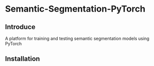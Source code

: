 # Semantic-Segmentation-PyTorch

## Introduce  
A platform for training and testing semantic segmentation models using PyTorch  
## Installation  
